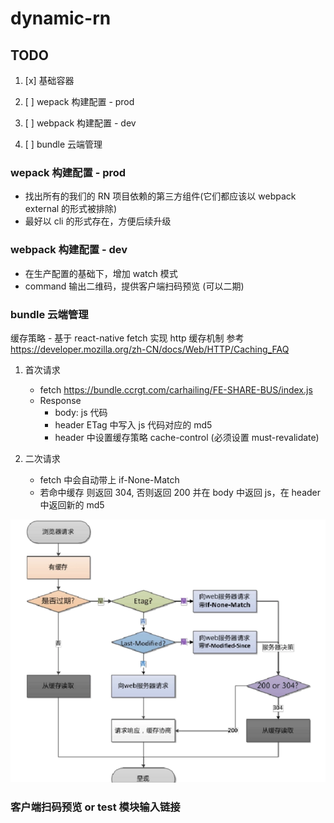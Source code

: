 # dynamic-rn

## TODO

1. [x] 基础容器

2. [ ] wepack 构建配置 - prod

3. [ ] webpack 构建配置 - dev

4. [ ] bundle 云端管理

### wepack 构建配置 - prod

- 找出所有的我们的 RN 项目依赖的第三方组件(它们都应该以 webpack external 的形式被排除)
- 最好以 cli 的形式存在，方便后续升级

### webpack 构建配置 - dev

- 在生产配置的基础下，增加 watch 模式
- command 输出二维码，提供客户端扫码预览 (可以二期)

### bundle 云端管理

缓存策略 - 基于 react-native fetch 实现 http 缓存机制
参考 https://developer.mozilla.org/zh-CN/docs/Web/HTTP/Caching_FAQ

1. 首次请求

   - fetch https://bundle.ccrgt.com/carhailing/FE-SHARE-BUS/index.js
   - Response
     - body: js 代码
     - header ETag 中写入 js 代码对应的 md5
     - header 中设置缓存策略 cache-control (必须设置 must-revalidate)

2. 二次请求
   - fetch 中会自动带上 if-None-Match
   - 若命中缓存 则返回 304, 否则返回 200 并在 body 中返回 js，在 header 中返回新的 md5

![缓存验证流程](./cahce.png)

### 客户端扫码预览 or test 模块输入链接
